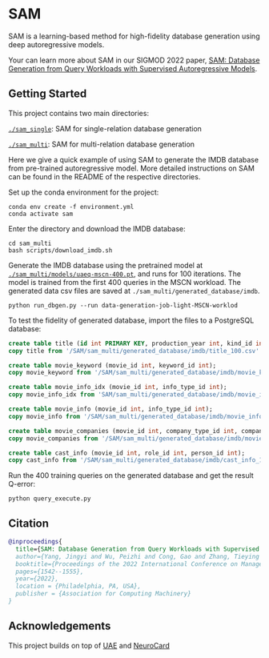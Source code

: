 # SAM
SAM is a learning-based method for high-fidelity database generation using deep autoregressive models.

Your can learn more about SAM in our SIGMOD 2022 paper, [SAM: Database Generation from Query Workloads with Supervised Autoregressive Models](https://dl.acm.org/doi/abs/10.1145/3514221.3526168).

## Getting Started
This project contains two main directories:

[`./sam_single`](./sam_single): SAM for single-relation database generation

[`./sam_multi`](./sam_multi): SAM for multi-relation database generation

Here we give a quick example of using SAM to generate the IMDB database from pre-trained autoregressive model. More detailed instructions on SAM can be found in the README of the respective directories.

Set up the conda environment for the project:
```
conda env create -f environment.yml
conda activate sam
```

Enter the directory and download the IMDB database:
```
cd sam_multi
bash scripts/download_imdb.sh
```

Generate the IMDB database using the pretrained model at [`./sam_multi/models/uaeq-mscn-400.pt`](./sam_multi/models/uaeq-mscn-400.pt), and runs for 100 iterations. The model is trained from the first 400 queries in the MSCN workload. The generated data csv files are saved at `./sam_multi/generated_database/imdb`.
```
python run_dbgen.py --run data-generation-job-light-MSCN-worklod
```

To test the fidelity of generated database, import the files to a PostgreSQL database:
```sql
create table title (id int PRIMARY KEY, production_year int, kind_id int);
copy title from '/SAM/sam_multi/generated_database/imdb/title_100.csv' delimiter ',' header csv;

create table movie_keyword (movie_id int, keyword_id int);
copy movie_keyword from '/SAM/sam_multi/generated_database/imdb/movie_keyword_100.csv' delimiter ',' header csv;

create table movie_info_idx (movie_id int, info_type_id int);
copy movie_info_idx from 'SAM/sam_multi/generated_database/imdb/movie_info_idx_100.csv' delimiter ',' header csv;

create table movie_info (movie_id int, info_type_id int);
copy movie_info from '/SAM/sam_multi/generated_database/imdb/movie_info_100.csv' delimiter ',' header csv;

create table movie_companies (movie_id int, company_type_id int, company_id int);
copy movie_companies from '/SAM/sam_multi/generated_database/imdb/movie_companies_100.csv' delimiter ',' header csv;

create table cast_info (movie_id int, role_id int, person_id int);
copy cast_info from '/SAM/sam_multi/generated_database/imdb/cast_info_100.csv' delimiter ',' header csv;
```

Run the 400 training queries on the generated database and get the result Q-error:
```
python query_execute.py
```

## Citation
```bibtex
@inproceedings{
  title={SAM: Database Generation from Query Workloads with Supervised Autoregressive Models},
  author={Yang, Jingyi and Wu, Peizhi and Cong, Gao and Zhang, Tieying and He, Xiao},
  booktitle={Proceedings of the 2022 International Conference on Management of Data},
  pages={1542--1555},
  year={2022},
  location = {Philadelphia, PA, USA},
  publisher = {Association for Computing Machinery}
}
```

## Acknowledgements
This project builds on top of [UAE](https://github.com/pagegitss/UAE) and [NeuroCard](https://github.com/neurocard/neurocard)
